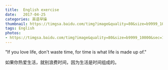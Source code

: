 ```yaml
---
title:  English exercise
date:   2017-04-25
categories: 英语早操
thumbnail: https://timgsa.baidu.com/timg?image&quality=80&size=b9999_10000&sec=1493131136436&di=2a3bffaf9ccd25f4be187ca0100be40b&imgtype=0&src=http%3A%2F%2Fcyjctrip.qiniudn.com%2F1377828330%2F438FD2BD-B990-408E-AAF9-3D899A1616F5.jpg
tags: English
photos:
- https://timgsa.baidu.com/timg?image&quality=80&size=b9999_10000&sec=1493131136436&di=2a3bffaf9ccd25f4be187ca0100be40b&imgtype=0&src=http%3A%2F%2Fcyjctrip.qiniudn.com%2F1377828330%2F438FD2BD-B990-408E-AAF9-3D899A1616F5.jpg
---
```


"If you love life, don't waste time, for time is what life is made up of."
<p>如果你热爱生活，就别浪费时间，因为生活是时间组成的。</p>
